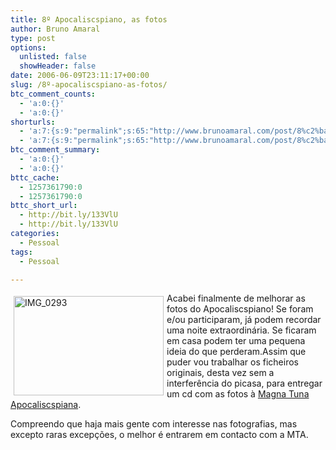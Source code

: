 ```yaml
---
title: 8º Apocaliscspiano, as fotos
author: Bruno Amaral
type: post
options:
  unlisted: false
  showHeader: false
date: 2006-06-09T23:11:17+00:00
slug: /8º-apocaliscspiano-as-fotos/
btc_comment_counts:
  - 'a:0:{}'
  - 'a:0:{}'
shorturls:
  - 'a:7:{s:9:"permalink";s:65:"http://www.brunoamaral.com/post/8%c2%ba-apocaliscspiano-as-fotos/";s:7:"tinyurl";s:25:"http://tinyurl.com/cpchdf";s:4:"isgd";s:17:"http://is.gd/pPaD";s:5:"bitly";s:20:"http://bit.ly/11We6f";s:5:"snipr";s:22:"http://snipr.com/ex9bd";s:5:"snurl";s:22:"http://snurl.com/ex9bd";s:7:"snipurl";s:24:"http://snipurl.com/ex9bd";}'
  - 'a:7:{s:9:"permalink";s:65:"http://www.brunoamaral.com/post/8%c2%ba-apocaliscspiano-as-fotos/";s:7:"tinyurl";s:25:"http://tinyurl.com/cpchdf";s:4:"isgd";s:17:"http://is.gd/pPaD";s:5:"bitly";s:20:"http://bit.ly/11We6f";s:5:"snipr";s:22:"http://snipr.com/ex9bd";s:5:"snurl";s:22:"http://snurl.com/ex9bd";s:7:"snipurl";s:24:"http://snipurl.com/ex9bd";}'
btc_comment_summary:
  - 'a:0:{}'
  - 'a:0:{}'
bttc_cache:
  - 1257361790:0
  - 1257361790:0
bttc_short_url:
  - http://bit.ly/133VlU
  - http://bit.ly/133VlU
categories:
  - Pessoal
tags:
  - Pessoal

---
```

[<img width="240" height="159" alt="IMG_0293" style="margin: 5px; float: left" src="http://static.flickr.com/62/163862199_d504f98b6d_m.jpg" />][1]Acabei finalmente de melhorar as fotos do Apocaliscspiano! Se foram e/ou participaram, já podem recordar uma noite extraordinária. Se ficaram em casa podem ter uma pequena ideia do que perderam.Assim que puder vou trabalhar os ficheiros originais, desta vez sem a interferência do picasa, para entregar um cd com as fotos à [Magna Tuna Apocaliscspiana][2].

Compreendo que haja mais gente com interesse nas fotografias, mas excepto raras excepções, o melhor é entrarem em contacto com a MTA.

 [1]: http://www.flickr.com/photos/brunoamaral/sets/72157594160944182/ "Photo Sharing"
 [2]: http://magnatuna.iscsp.utl.pt/index2.htm "MTA - Magna Tuna Apocaliscspiana"